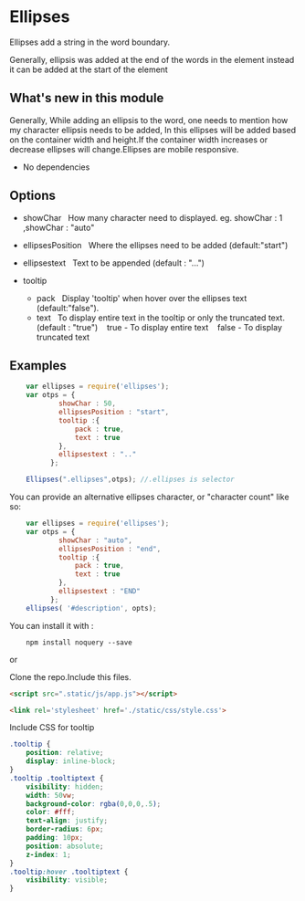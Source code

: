 # Ellipses

Ellipses add a string in the word boundary.

Generally, ellipsis was added at the end of the words in the element instead it can be added at the start of the element

## What's new in this module 

Generally, While adding an ellipsis to the word, one needs to mention how my character ellipsis needs to be added, In this ellipses will be added based on the container width and height.If the container width increases or decrease ellipses will change.Ellipses are mobile responsive.

- No dependencies

## Options

* showChar
        &nbsp;&nbsp;How many character need to displayed.
        eg. showChar : 1 ,showChar : "auto"
* ellipsesPosition 
    &nbsp;&nbsp;Where the ellipses need to be added (default:"start")
* ellipsestext
    &nbsp;&nbsp;Text to be appended (default : "...")

* tooltip
    * pack 
    &nbsp;&nbsp;Display 'tooltip' when hover over the ellipses text (default:"false").
    * text 
    &nbsp;&nbsp;To display entire text in the tooltip or only the truncated text.(default : "true")
&nbsp;&nbsp;&nbsp;true - To display entire text
&nbsp;&nbsp;&nbsp;false - To display  truncated text 

## Examples

```javascript
    var ellipses = require('ellipses');
    var otps = {
	      	showChar : 50, 
	      	ellipsesPosition : "start", 
	      	tooltip :{ 			 
	      		pack : true, 
	      		text : true  
	      	},
	      	ellipsestext : ".."	
	      };

	Ellipses(".ellipses",otps); //.ellipses is selector
```
You can provide an alternative ellipses character, or "character count" like so:

```javascript
    var ellipses = require('ellipses');
    var otps = {
	      	showChar : "auto", 
	      	ellipsesPosition : "end", 
	      	tooltip :{ 			 
	      		pack : true, 
	      		text : true  
	      	},
	      	ellipsestext : "END"	
	      };
    ellipses( '#description', opts);
```

You can install it with :

```shell
	npm install noquery --save
```

or

Clone the repo.Include this files.
```html
<script src=".static/js/app.js"></script>
```

```html
<link rel='stylesheet' href='./static/css/style.css'>
```

Include CSS for tooltip
```css
.tooltip {
    position: relative;
    display: inline-block;
}
.tooltip .tooltiptext {
    visibility: hidden;
    width: 50vw;
    background-color: rgba(0,0,0,.5);
	color: #fff;
    text-align: justify;
    border-radius: 6px;
    padding: 10px;
	position: absolute;
    z-index: 1;
}
.tooltip:hover .tooltiptext {
    visibility: visible;
}
```

